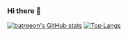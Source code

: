 ### Hi there 🖖

[![batreeon's GitHub stats](https://github-readme-stats.vercel.app/api?username=handongyexingren&count_private=true&show_icons=true&theme=react)](https://github.com/anuraghazra/github-readme-stats)
[![Top Langs](https://github-readme-stats.vercel.app/api/top-langs/?username=handongyexingren&layout=compact&hide=javascript,jupyter%20notebook)](https://github.com/anuraghazra/github-readme-stats)
